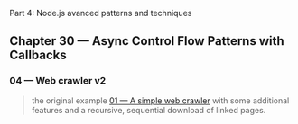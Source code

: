  Part 4: Node.js avanced patterns and techniques
## Chapter 30 &mdash; Async Control Flow Patterns with Callbacks
### 04 &mdash; Web crawler v2
> the original example [01 &mdash; A simple web crawler](../01-a-simple-web-crawler) with some additional features and a recursive, sequential download of linked pages.
